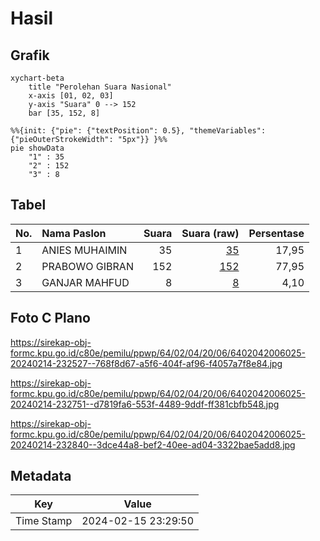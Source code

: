 # Hasil

## Grafik

```mermaid
xychart-beta
    title "Perolehan Suara Nasional"
    x-axis [01, 02, 03]
    y-axis "Suara" 0 --> 152
    bar [35, 152, 8]
```

```mermaid
%%{init: {"pie": {"textPosition": 0.5}, "themeVariables": {"pieOuterStrokeWidth": "5px"}} }%%
pie showData
    "1" : 35
    "2" : 152
    "3" : 8
```

## Tabel

| No. | Nama Paslon    | Suara | Suara (raw) | Persentase |
|:--- |:-------------- | -----:| -----------:| ----------:|
| 1   | ANIES MUHAIMIN | 35    | [35][p-1]   | 17,95      |
| 2   | PRABOWO GIBRAN | 152   | [152][p-2]  | 77,95      |
| 3   | GANJAR MAHFUD  | 8     | [8][p-3]    | 4,10       |


[p-1]: https://github.com/gigit-pemilu/pemilu-2024/blob/main/pilpres/hitung-suara/sub/64-kalimantan-timur/sub/02-kutai-kartanegara/sub/04-anggana/sub/2006-sungai-meriam/sub/025-tps/sub/paslon-1.txt
[p-2]: https://github.com/gigit-pemilu/pemilu-2024/blob/main/pilpres/hitung-suara/sub/64-kalimantan-timur/sub/02-kutai-kartanegara/sub/04-anggana/sub/2006-sungai-meriam/sub/025-tps/sub/paslon-2.txt
[p-3]: https://github.com/gigit-pemilu/pemilu-2024/blob/main/pilpres/hitung-suara/sub/64-kalimantan-timur/sub/02-kutai-kartanegara/sub/04-anggana/sub/2006-sungai-meriam/sub/025-tps/sub/paslon-3.txt

## Foto C Plano

https://sirekap-obj-formc.kpu.go.id/c80e/pemilu/ppwp/64/02/04/20/06/6402042006025-20240214-232527--768f8d67-a5f6-404f-af96-f4057a7f8e84.jpg

https://sirekap-obj-formc.kpu.go.id/c80e/pemilu/ppwp/64/02/04/20/06/6402042006025-20240214-232751--d7819fa6-553f-4489-9ddf-ff381cbfb548.jpg

https://sirekap-obj-formc.kpu.go.id/c80e/pemilu/ppwp/64/02/04/20/06/6402042006025-20240214-232840--3dce44a8-bef2-40ee-ad04-3322bae5add8.jpg


## Metadata

| Key        | Value               |
| ---------- | ------------------- |
| Time Stamp | 2024-02-15 23:29:50 |



